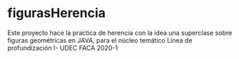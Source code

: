 # figurasHerencia
Este proyecto hace la practica de herencia con la idea una superclase sobre figuras geométricas en JAVA, para el núcleo temático Linea de profundización I- UDEC FACA 2020-1 
